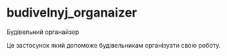 # budivelnyj_organaizer

Будівельний органайзер

Це застосунок який допоможе будівельникам організуати свою роботу.



